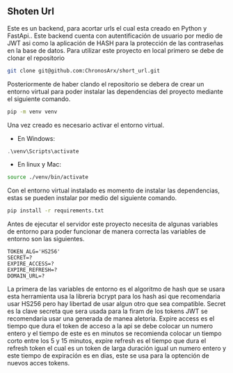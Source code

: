 ## Shoten Url 
Este es un backend, para acortar urls el cual esta creado en Python y FastApi..
Este backend cuenta con autentificación de usuario por medio de JWT asi como la aplicación de HASH para 
la protección de las contraseñas en la base de datos. Para utilizar este proyecto en local primero se debe de clonar el repositorio

``` Bash
git clone git@github.com:ChronosArx/short_url.git
```
Posteriormente de haber clando el repositorio se debera de crear un entorno virtual para poder instalar las dependencias del proyecto mediante el siguiente comando.

``` Bash
pip -m venv venv
```
Una vez creado es necesario activar el entorno virtual.

* En Windows:

```Powershell
.\venv\Scripts\activate
```

* En linux y Mac: 

``` Bash
source ./venv/bin/activate
```
Con el entorno virtual instalado es momento de instalar las dependencias, estas se pueden instalar por medio del siguiente comando.

``` Bash
pip install -r requirements.txt
```

Antes de ejecutar el servidor este proyecto necesita de algunas variables de entorno para poder funcionar de manera correcta las variables de entorno son las siguientes.

``` env
TOKEN_ALG='HS256'
SECRET=?
EXPIRE_ACCESS=?
EXPIRE_REFRESH=?
DOMAIN_URL=?
```
La primera de las variables de entorno es el algoritmo de hash que se usara esta herramienta usa la libreria bcrypt para los hash asi que recomendaria usar HS256 pero hay libertad de usar algun otro que sea compatible. Secret es la clave secreta que sera usada para la firam de los tokens JWT se recomendaria usar una generada de manea aletoria. Expire access es el tiempo que dura el token de acceso a la api se debe colocar un numero entero y el tiempo de este es en minutos se recomienda colocar un tiempo corto entre los 5 y 15 minutos, expire refresh es el tiempo que dura el refresh token el cual es un token de larga duración igual un numero entero y este tiempo de expiración es en dias, este se usa para la optención de nuevos acces tokens.

